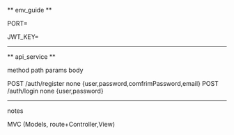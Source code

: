 ** env_guide **

PORT=

JWT_KEY=

------------------

** api_service **

method        path              params         body

POST         /auth/register     none           {user,password,comfrimPassword,email}
POST         /auth/login        none           {user,password}
<!-- PUT          /todo               :id           {title,duedate} -->

----------------

notes

MVC (Models, route+Controller,View)